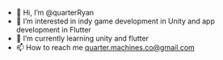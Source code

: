 - 👋 Hi, I’m @quarterRyan
- 👀 I’m interested in indy game development in Unity and app development in Flutter
- 🌱 I’m currently learning unity and flutter
- 📫 How to reach me quarter.machines.co@gmail.com

<!---
quarterRyan/quarterRyan is a ✨ special ✨ repository because its `README.md` (this file) appears on your GitHub profile.
You can click the Preview link to take a look at your changes.
--->
